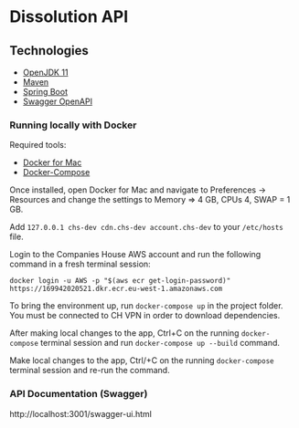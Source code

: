 # Dissolution API

## Technologies
- [OpenJDK 11](https://jdk.java.net/archive/)
- [Maven](https://maven.apache.org/download.cgi)
- [Spring Boot](https://spring.io/projects/spring-boot)
- [Swagger OpenAPI](https://swagger.io/docs/specification/about/)

### Running locally with Docker  

Required tools:
- [Docker for Mac](https://hub.docker.com/editions/community/docker-ce-desktop-mac)
- [Docker-Compose](https://docs.docker.com/compose/install/)

Once installed, open Docker for Mac and navigate to Preferences -> Resources and change the settings to Memory => 4 GB, CPUs 4, SWAP = 1 GB.

Add `127.0.0.1 chs-dev cdn.chs-dev account.chs-dev` to your `/etc/hosts` file.

Login to the Companies House AWS account and run the following command in a fresh terminal session:

`docker login -u AWS -p "$(aws ecr get-login-password)" https://169942020521.dkr.ecr.eu-west-1.amazonaws.com`

To bring the environment up, run `docker-compose up` in the project folder. You must be connected to CH VPN in order to download dependencies.

After making local changes to the app, Ctrl+C on the running `docker-compose` terminal session and run `docker-compose up --build` command.

Make local changes to the app, Ctrl/+C on the running `docker-compose` terminal session and re-run the command.

### API Documentation (Swagger)

http://localhost:3001/swagger-ui.html
